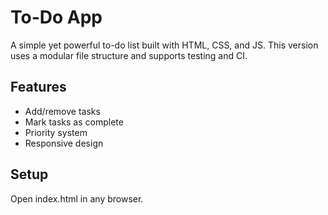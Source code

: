 # To-Do App

A simple yet powerful to-do list built with HTML, CSS, and JS. This version uses a modular file structure and supports testing and CI.

## Features
- Add/remove tasks
- Mark tasks as complete
- Priority system
- Responsive design

## Setup
Open index.html in any browser.